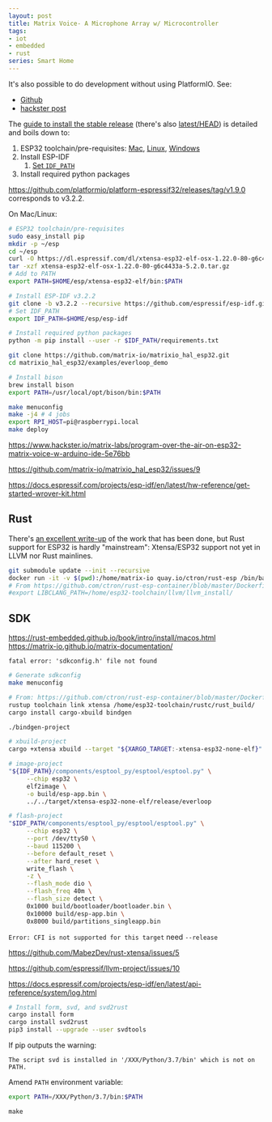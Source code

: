 ```yaml
---
layout: post
title: Matrix Voice- A Microphone Array w/ Microcontroller
tags:
- iot
- embedded
- rust
series: Smart Home
---
```


It's also possible to do development without using PlatformIO.  See:

- [Github](https://github.com/matrix-io/matrixio_hal_esp32)
- [hackster post](https://www.hackster.io/matrix-labs/get-started-w-esp32-on-the-matrix-voice-d01e0d)


The [guide to install the stable release](https://docs.espressif.com/projects/esp-idf/en/stable/get-started/index.html#installation-step-by-step) (there's also [latest/HEAD](https://docs.espressif.com/projects/esp-idf/en/latest/get-started/index.html#installation-step-by-step)) is detailed and boils down to:

1. ESP32 toolchain/pre-requisites: [Mac](https://docs.espressif.com/projects/esp-idf/en/stable/get-started/macos-setup.html), [Linux](https://docs.espressif.com/projects/esp-idf/en/stable/get-started/linux-setup.html), [Windows](https://docs.espressif.com/projects/esp-idf/en/stable/get-started/windows-setup.html)
1. Install ESP-IDF
    1. [Set `IDF_PATH`](https://docs.espressif.com/projects/esp-idf/en/stable/get-started/add-idf_path-to-profile.html)
1. Install required python packages

https://github.com/platformio/platform-espressif32/releases/tag/v1.9.0 corresponds to v3.2.2.

On Mac/Linux:
```sh
# ESP32 toolchain/pre-requisites
sudo easy_install pip
mkdir -p ~/esp
cd ~/esp
curl -O https://dl.espressif.com/dl/xtensa-esp32-elf-osx-1.22.0-80-g6c4433a-5.2.0.tar.gz
tar -xzf xtensa-esp32-elf-osx-1.22.0-80-g6c4433a-5.2.0.tar.gz
# Add to PATH
export PATH=$HOME/esp/xtensa-esp32-elf/bin:$PATH

# Install ESP-IDF v3.2.2
git clone -b v3.2.2 --recursive https://github.com/espressif/esp-idf.git
# Set IDF_PATH
export IDF_PATH=$HOME/esp/esp-idf

# Install required python packages
python -m pip install --user -r $IDF_PATH/requirements.txt
```

```sh
git clone https://github.com/matrix-io/matrixio_hal_esp32.git
cd matrixio_hal_esp32/examples/everloop_demo

# Install bison
brew install bison
export PATH=/usr/local/opt/bison/bin:$PATH

make menuconfig
make -j4 # 4 jobs
export RPI_HOST=pi@raspberrypi.local
make deploy
```

https://www.hackster.io/matrix-labs/program-over-the-air-on-esp32-matrix-voice-w-arduino-ide-5e76bb

https://github.com/matrix-io/matrixio_hal_esp32/issues/9

https://docs.espressif.com/projects/esp-idf/en/latest/hw-reference/get-started-wrover-kit.html

## Rust

There's [an excellent write-up](https://dentrassi.de/2019/06/16/rust-on-the-esp-and-how-to-get-started/) of the work that has been done, but Rust support for ESP32 is hardly "mainstream": Xtensa/ESP32 support not yet in LLVM nor Rust mainlines.

```sh
git submodule update --init --recursive
docker run -it -v $(pwd):/home/matrix-io quay.io/ctron/rust-esp /bin/bash
# From https://github.com/ctron/rust-esp-container/blob/master/Dockerfile
#export LIBCLANG_PATH=/home/esp32-toolchain/llvm/llvm_install/
```

## SDK

https://rust-embedded.github.io/book/intro/install/macos.html
https://matrix-io.github.io/matrix-documentation/



`fatal error: 'sdkconfig.h' file not found`
```sh
# Generate sdkconfig
make menuconfig

# From: https://github.com/ctron/rust-esp-container/blob/master/Dockerfile
rustup toolchain link xtensa /home/esp32-toolchain/rustc/rust_build/
cargo install cargo-xbuild bindgen

./bindgen-project

# xbuild-project
cargo +xtensa xbuild --target "${XARGO_TARGET:-xtensa-esp32-none-elf}" --release

# image-project
"${IDF_PATH}/components/esptool_py/esptool/esptool.py" \
     --chip esp32 \
     elf2image \
     -o build/esp-app.bin \
     ../../target/xtensa-esp32-none-elf/release/everloop

# flash-project
"$IDF_PATH/components/esptool_py/esptool/esptool.py" \
     --chip esp32 \
     --port /dev/ttyS0 \
     --baud 115200 \
     --before default_reset \
     --after hard_reset \
     write_flash \
     -z \
     --flash_mode dio \
     --flash_freq 40m \
     --flash_size detect \
     0x1000 build/bootloader/bootloader.bin \
     0x10000 build/esp-app.bin \
     0x8000 build/partitions_singleapp.bin
```

`Error: CFI is not supported for this target` need `--release`

https://github.com/MabezDev/rust-xtensa/issues/5

https://github.com/espressif/llvm-project/issues/10

https://docs.espressif.com/projects/esp-idf/en/latest/api-reference/system/log.html


```sh
# Install form, svd, and svd2rust
cargo install form
cargo install svd2rust
pip3 install --upgrade --user svdtools
```

If pip outputs the warning:
```
The script svd is installed in '/XXX/Python/3.7/bin' which is not on PATH.
```
Amend `PATH` environment variable:
```sh
export PATH=/XXX/Python/3.7/bin:$PATH
```
```
make
```